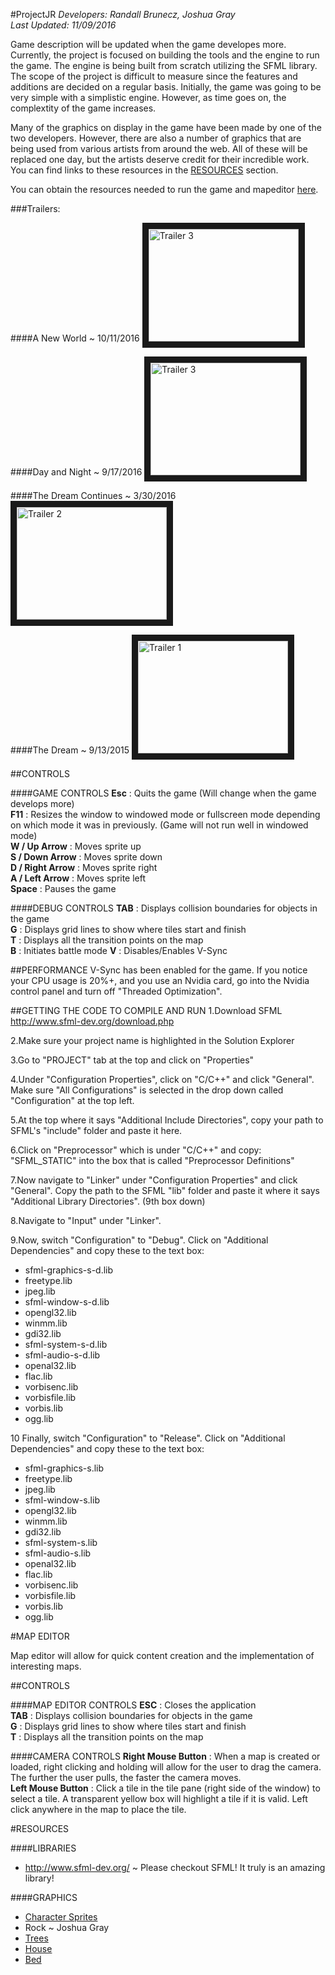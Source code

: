 #ProjectJR
*Developers:	Randall Brunecz, Joshua Gray*			
*Last Updated:	11/09/2016*		   								   

Game description will be updated when the game developes more. Currently, the project is focused on building the tools and the engine to run the game. The engine is being built from scratch utilizing the SFML library. The scope of the project is difficult to measure since the features and additions are decided on a regular basis. Initially, the game was going to be very simple with a simplistic engine. However, as time goes on, the complextity of the game increases. 

Many of the graphics on display in the game have been made by one of the two developers. However, there are also a number of graphics that are being used from various artists from around the web. All of these will be replaced one day, but the artists deserve credit for their incredible work. You can find links to these resources in the [RESOURCES](#resources) section.  

You can obtain the resources needed to run the game and mapeditor [here](http://www.mediafire.com/file/8klixcmbrrhpayf/res.zip).  

###Trailers:

####A New World ~ 10/11/2016
<a href="https://www.youtube.com/watch?v=hu95BioSC2g
" target="_blank"><img src="http://img.youtube.com/vi/hu95BioSC2g/0.jpg" 
alt="Trailer 3" width="240" height="180" border="10" /></a>

####Day and Night ~ 9/17/2016
<a href="https://www.youtube.com/watch?v=_VDVgpRwQOM
" target="_blank"><img src="http://img.youtube.com/vi/_VDVgpRwQOM/0.jpg" 
alt="Trailer 3" width="240" height="180" border="10" /></a>

####The Dream Continues ~ 3/30/2016
<a href="http://www.youtube.com/watch?feature=player_embedded&v=Mw5NEUaLmuQ
" target="_blank"><img src="http://img.youtube.com/vi/Mw5NEUaLmuQ/0.jpg" 
alt="Trailer 2" width="240" height="180" border="10" /></a>

####The Dream ~ 9/13/2015
<a href="http://www.youtube.com/watch?feature=player_embedded&v=xaQtEXAxa7A
" target="_blank"><img src="http://img.youtube.com/vi/xaQtEXAxa7A/0.jpg" 
alt="Trailer 1" width="240" height="180" border="10" /></a>   

##CONTROLS

####GAME CONTROLS
**Esc** : Quits the game (Will change when the game develops more)  
**F11** : Resizes the window to windowed mode or fullscreen mode depending on which mode it was in previously. (Game will not run well in windowed mode)  
**W / Up Arrow**    : Moves sprite up  
**S / Down Arrow**  : Moves sprite down  
**D / Right Arrow** : Moves sprite right  
**A / Left Arrow**  : Moves sprite left  
**Space** : Pauses the game  

####DEBUG CONTROLS
**TAB** : Displays collision boundaries for objects in the game  
**G** : Displays grid lines to show where tiles start and finish  
**T** : Displays all the transition points on the map  
**B** : Initiates battle mode
**V** : Disables/Enables V-Sync

##PERFORMANCE
V-Sync has been enabled for the game. If you notice your CPU usage is 20%+, and you use an Nvidia card, go into the Nvidia control panel and turn off "Threaded Optimization".

##GETTING THE CODE TO COMPILE AND RUN
1.Download SFML http://www.sfml-dev.org/download.php

2.Make sure your project name is highlighted in the Solution Explorer

3.Go to "PROJECT" tab at the top and click on "Properties"

4.Under "Configuration Properties", click on "C/C++" and click "General". Make sure "All Configurations" is selected in the drop down called "Configuration" at the top left.

5.At the top where it says "Additional Include Directories", copy your path to SFML's "include" folder and paste it here.

6.Click on "Preprocessor" which is under "C/C++" and copy: "SFML_STATIC" into the box that is called "Preprocessor Definitions"

7.Now navigate to "Linker" under "Configuration Properties" and click "General". Copy the path to the SFML "lib" folder and paste it where it says "Additional Library Directories". (9th box down)

8.Navigate to "Input" under "Linker".

9.Now, switch "Configuration" to "Debug". Click on "Additional Dependencies" and copy these to the text box:

- sfml-graphics-s-d.lib
- freetype.lib
- jpeg.lib
- sfml-window-s-d.lib
- opengl32.lib
- winmm.lib
- gdi32.lib
- sfml-system-s-d.lib
- sfml-audio-s-d.lib
- openal32.lib
- flac.lib
- vorbisenc.lib
- vorbisfile.lib
- vorbis.lib
- ogg.lib

10 Finally, switch "Configuration" to "Release". Click on "Additional Dependencies" and copy these to the text box:

- sfml-graphics-s.lib
- freetype.lib
- jpeg.lib
- sfml-window-s.lib
- opengl32.lib
- winmm.lib
- gdi32.lib
- sfml-system-s.lib
- sfml-audio-s.lib
- openal32.lib
- flac.lib
- vorbisenc.lib
- vorbisfile.lib
- vorbis.lib
- ogg.lib

#MAP EDITOR

Map editor will allow for quick content creation and the implementation of interesting maps.

##CONTROLS

####MAP EDITOR CONTROLS
**ESC** : Closes the application  
**TAB** : Displays collision boundaries for objects in the game  
**G** : Displays grid lines to show where tiles start and finish  
**T** : Displays all the transition points on the map   

####CAMERA CONTROLS
**Right Mouse Button** : When a map is created or loaded, right clicking and holding will allow for the user to drag the camera. The further the user pulls, the faster the camera moves.  
**Left Mouse Button**  : Click a tile in the tile pane (right side of the window) to select a tile. A transparent yellow box will highlight a tile if it is valid. Left click anywhere in the map to place the tile.  

#RESOURCES

####LIBRARIES
- http://www.sfml-dev.org/ ~ Please checkout SFML! It truly is an amazing library! 

####GRAPHICS
- [Character Sprites](http://www.talking-time.net/showthread.php?t=11609)
- Rock ~ Joshua Gray
- [Trees](https://www.pinterest.com/pin/415668240582727675/)
- [House](http://www.deviantart.com/morelikethis/306968011)
- [Bed](http://swordholio.deviantart.com/art/RPG-Maker-Bed-Set-61605184)